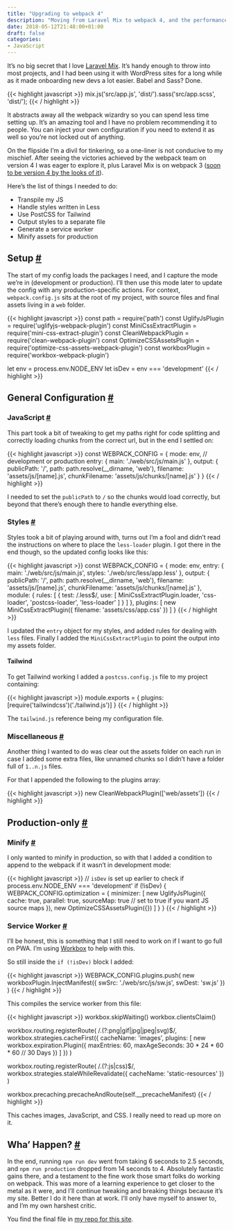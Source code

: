 ```yaml
---
title: "Upgrading to webpack 4"
description: "Moving from Laravel Mix to webpack 4, and the performance benefits."
date: 2018-05-12T21:48:00+01:00
draft: false
categories: 
- JavaScript
---
```

<p>It&#8217;s no big secret that I love <a href="https://github.com/JeffreyWay/laravel-mix/" target="_blank" rel="noopener noreferrer">Laravel Mix</a>. It&#8217;s handy enough to throw into most projects, and I had been using it with WordPress sites for a long while as it made onboarding new devs a lot easier. Babel and Sass? Done.</p>

{{< highlight javascript >}}
mix.js('src/app.js', 'dist/').sass('src/app.scss', 'dist/');
{{< / highlight >}}

<p>It abstracts away all the webpack wizardry so you can spend less time setting up. It&#8217;s an amazing tool and I have no problem recommending it to people. You can inject your own configuration if you need to extend it as well so you&#8217;re not locked out of anything.</p>
<p>On the flipside I&#8217;m a divil for tinkering, so a one-liner is not conducive to my mischief. After seeing the victories achieved by the webpack team on version 4 I was eager to explore it, plus Laravel Mix is on webpack 3 (<a href="https://github.com/JeffreyWay/laravel-mix/pull/1495" target="_blank" rel="noopener noreferrer">soon to be version 4 by the looks of it</a>). </p>
<p>Here&#8217;s the list of things I needed to do:</p>
<ul>
<li>Transpile my JS</li>
<li>Handle styles written in Less</li>
<li>Use PostCSS for Tailwind</li>
<li>Output styles to a separate file</li>
<li>Generate a service worker</li>
<li>Minify assets for production</li>
</ul>
<h2 id="setup">Setup <a class="anchor" href="#setup" title="Setup">#</a></h2>
<p>The start of my config loads the packages I need, and I capture the mode we&#8217;re in (development or production). I&#8217;ll then use this mode later to update the config with any production-specific actions. For context, <code>webpack.config.js</code> sits at the root of my project, with source files and final assets living in a <code>web</code> folder.</p>

{{< highlight javascript >}}
const path = require('path')
const UglifyJsPlugin = require('uglifyjs-webpack-plugin')
const MiniCssExtractPlugin = require('mini-css-extract-plugin')
const CleanWebpackPlugin = require('clean-webpack-plugin')
const OptimizeCSSAssetsPlugin = require('optimize-css-assets-webpack-plugin')
const workboxPlugin = require('workbox-webpack-plugin')

let env = process.env.NODE_ENV
let isDev = env === 'development'
{{< / highlight >}}

<h2 id="general-configuration">General Configuration <a class="anchor" href="#general-configuration" title="General Configuration">#</a></h2>
<h3 id="java-script">JavaScript <a class="anchor" href="#java-script" title="JavaScript">#</a></h3>
<p>This part took a bit of tweaking to get my paths right for code splitting and correctly loading chunks from the correct url, but in the end I settled on:</p>

{{< highlight javascript >}}
const WEBPACK_CONFIG = {
  mode: env, // development or production
  entry: {
    main: './web/src/js/main.js'
  },
  output: {
    publicPath: '/',
    path: path.resolve(__dirname, 'web'),
    filename: 'assets/js/[name].js',
    chunkFilename: 'assets/js/chunks/[name].js'
  }
}
{{< / highlight >}}

<p>I needed to set the <code>publicPath</code> to <code>/</code> so the chunks would load correctly, but beyond that there&#8217;s enough there to handle everything else.</p>
<h3 id="styles">Styles <a class="anchor" href="#styles" title="Styles">#</a></h3>
<p>Styles took a bit of playing around with, turns out I&#8217;m a fool and didn&#8217;t read the instructions on where to place the <code>less-loader</code> plugin. I got there in the end though, so the updated config looks like this:</p>

{{< highlight javascript >}}
const WEBPACK_CONFIG = {
  mode: env,
  entry: {
    main: './web/src/js/main.js',
    styles: './web/src/less/app.less'
  },
  output: {
    publicPath: '/',
    path: path.resolve(__dirname, 'web'),
    filename: 'assets/js/[name].js',
    chunkFilename: 'assets/js/chunks/[name].js'
  },
  module: {
    rules: [
      {
        test: /\.less$/,
        use: [
          MiniCssExtractPlugin.loader,
          'css-loader',
          'postcss-loader',
          'less-loader'
        ]
      }
    ]
  },
  plugins: [
    new MiniCssExtractPlugin({
      filename: 'assets/css/app.css'
    })
  ]
}
{{< / highlight >}}

<p>I updated the <code>entry</code> object for my styles, and added rules for dealing with <code>less</code> files. Finally I added the <code>MiniCssExtractPlugin</code> to point the output into my assets folder.</p>
<h4>Tailwind</h4>
<p>To get Tailwind working I added a <code>postcss.config.js</code> file to my project containing:</p>

{{< highlight javascript >}}
module.exports = {
  plugins: [require('tailwindcss')('./tailwind.js')]
}
{{< / highlight >}}

<p>The <code>tailwind.js</code> reference being my configuration file.</p>
<h3 id="miscellaneous">Miscellaneous <a class="anchor" href="#miscellaneous" title="Miscellaneous">#</a></h3>
<p>Another thing I wanted to do was clear out the assets folder on each run in case I added some extra files, like unnamed chunks so I didn&#8217;t have a folder full of <code>1..n.js</code> files.</p>
<p>For that I appended the following to the plugins array:</p>

{{< highlight javascript >}}
new CleanWebpackPlugin(['web/assets'])
{{< / highlight >}}

<h2 id="production-only">Production-only <a class="anchor" href="#production-only" title="Production-only">#</a></h2>
<h3 id="minify">Minify <a class="anchor" href="#minify" title="Minify">#</a></h3>
<p>I only wanted to minify in production, so with that I added a condition to append to the webpack if it wasn&#8217;t in development mode:</p>

{{< highlight javascript >}}
// `isDev` is set up earlier to check if process.env.NODE_ENV === 'development'
if (!isDev) {
  WEBPACK_CONFIG.optimization = {
    minimizer: [
      new UglifyJsPlugin({
        cache: true,
        parallel: true,
        sourceMap: true // set to true if you want JS source maps
      }),
      new OptimizeCSSAssetsPlugin({})
    ]
  }
}
{{< / highlight >}}

<h3 id="service-worker">Service Worker <a class="anchor" href="#service-worker" title="Service Worker">#</a></h3>
<p>I&#8217;ll be honest, this is something that I still need to work on if I want to go full on PWA. I&#8217;m using <a href="https://github.com/GoogleChrome/workbox" rel="noopener noreferrer" target="_blank">Workbox</a> to help with this.</p>
<p>So still inside the <code>if (!isDev)</code> block I added:</p>

{{< highlight javascript >}}
WEBPACK_CONFIG.plugins.push(
  new workboxPlugin.InjectManifest({
    swSrc: './web/src/js/sw.js',
    swDest: 'sw.js'
  })
)
{{< / highlight >}}

<p>This compiles the service worker from this file:</p>

{{< highlight javascript >}}
workbox.skipWaiting()
workbox.clientsClaim()

workbox.routing.registerRoute(
  /\.(?:png|gif|jpg|jpeg|svg)$/,
  workbox.strategies.cacheFirst({
    cacheName: 'images',
    plugins: [
      new workbox.expiration.Plugin({
        maxEntries: 60,
        maxAgeSeconds: 30 * 24 * 60 * 60 // 30 Days
      })
    ]
  })
)

workbox.routing.registerRoute(
  /\.(?:js|css)$/,
  workbox.strategies.staleWhileRevalidate({
    cacheName: 'static-resources'
  })
)

workbox.precaching.precacheAndRoute(self.__precacheManifest)
{{< / highlight >}}

<p>This caches images, JavaScript, and CSS. I really need to read up more on it.</p>
<h2 id="wha-happen">Wha&#8217; Happen? <a class="anchor" href="#wha-happen" title="Wha' Happen?">#</a></h2>
<p>In the end, running <code>npm run dev</code> went from taking 6 seconds to 2.5 seconds, and <code>npm run production</code> dropped from 14 seconds to 4. Absolutely fantastic gains there, and a testament to the fine work those smart folks do working on webpack. This was more of a learning experience to get closer to the metal as it were, and I&#8217;ll continue tweaking and breaking things because it&#8217;s my site. Better I do it here than at work. I&#8217;ll only have myself to answer to, and I&#8217;m my own harshest critic.</p>
<p>You find the final file in <a href="https://github.com/tjFogarty/personal-site/blob/d78ab16e826a36dcd8fee28bf81f33acc417e529/webpack.config.js" target="_blank" rel="noopener noreferrer">my repo for this site</a>.</p>